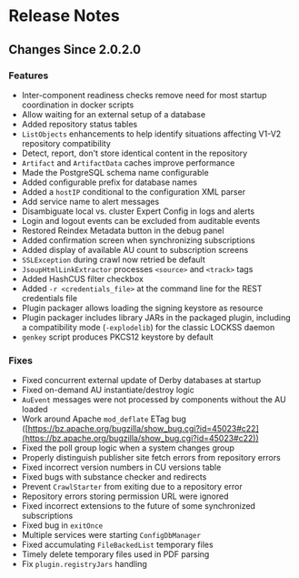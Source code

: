 # Release Notes

## Changes Since 2.0.2.0

### Features

*   Inter-component readiness checks remove need for most startup coordination in docker scripts
*   Allow waiting for an external setup of a database
*   Added repository status tables
*   `ListObjects` enhancements to help identify situations affecting V1-V2 repository compatibility
*   Detect, report, don't store identical content in the repository
*   `Artifact` and `ArtifactData` caches improve performance
*   Made the PostgreSQL schema name configurable
*   Added configurable prefix for database names
*   Added a `hostIP` conditional to the configuration XML parser
*   Add service name to alert messages
*   Disambiguate local vs. cluster Expert Config in logs and alerts
*   Login and logout events can be excluded from auditable events
*   Restored Reindex Metadata button in the debug panel
*   Added confirmation screen when synchronizing subscriptions
*   Added display of available AU count to subscription screens
*   `SSLException` during crawl now retried be default
*   `JsoupHtmlLinkExtractor` processes `<source>` and `<track>` tags
*   Added HashCUS filter checkbox
*   Added `-r <credentials_file>` at the command line for the REST credentials file
*   Plugin packager allows loading the signing keystore as resource
*   Plugin packager includes library JARs in the packaged plugin, including a compatibility mode (`-explodelib`) for the classic LOCKSS daemon
*   `genkey` script produces PKCS12 keystore by default

### Fixes

*   Fixed concurrent external update of Derby databases at startup
*   Fixed on-demand AU instantiate/destroy logic
*   `AuEvent` messages were not processed by components without the AU loaded
*   Work around Apache `mod_deflate` ETag bug ([https://bz.apache.org/bugzilla/show_bug.cgi?id=45023#c22](https://bz.apache.org/bugzilla/show_bug.cgi?id=45023#c22))
*   Fixed the poll group logic when a system changes group
*   Properly distinguish publisher site fetch errors from repository errors
*   Fixed incorrect version numbers in CU versions table
*   Fixed bugs with substance checker and redirects
*   Prevent `CrawlStarter` from exiting due to a repository error
*   Repository errors storing permission URL were ignored
*   Fixed incorrect extensions to the future of some synchronized subscriptions
*   Fixed bug in `exitOnce`
*   Multiple services were starting `ConfigDbManager`
*   Fixed accumulating `FileBackedList` temporary files
*   Timely delete temporary files used in PDF parsing
*   Fix `plugin.registryJars` handling
